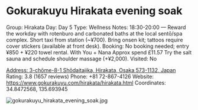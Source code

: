 # Gokurakuyu Hirakata evening soak

Group: Hirakata
Day: Day 5
Type: Wellness
Notes: 18:30-20:00 — Reward the workday with rotenburo and carbonated baths at the local sentō/spa complex. Short taxi from station (~¥700). Bring onsen kit; tattoos require cover stickers (available at front desk). Booking: No booking needed; entry ¥850 + ¥220 towel rental. With You + Nana Approx spend £11.57 Try the salt sauna and schedule shoulder massage (+¥2,000).
Visited: No

[Address: 3-chōme-8-1 Shōdaitajika, Hirakata, Osaka 573-1132, Japan](https://maps.google.com/?cid=7875082954910224352)
Rating: 3.8 (1657 reviews)
Phone: +81 72-867-4126
Website: https://www.gokurakuyu.com/hirakata/hirakata.html
Coordinates: 34.8472568, 135.693945

![gokurakuyu_hirakata_evening_soak.jpg](Gokurakuyu%20Hirakata%20evening%20soak%20gokurakuyuhi01513ce755/gokurakuyu_hirakata_evening_soak.jpg)

